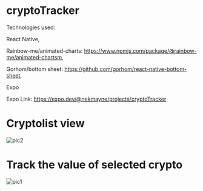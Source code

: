 # cryptoTracker

Technologies used: 

React Native, 

Rainbow-me/animated-charts: https://www.npmjs.com/package/@rainbow-me/animated-chartsm, 

Gorhom/bottom sheet: https://github.com/gorhom/react-native-bottom-sheet,

Expo

Expo Link: https://expo.dev/@nekmayne/projects/cryptoTracker

# Cryptolist view

![pic2](https://user-images.githubusercontent.com/75587191/208400062-103ee67d-c41c-48f3-8493-ffdf55600620.png)

# Track the value of selected crypto

![pic1](https://user-images.githubusercontent.com/75587191/208400056-8f08dfd7-50fe-448b-b164-c28306328f6b.png)

